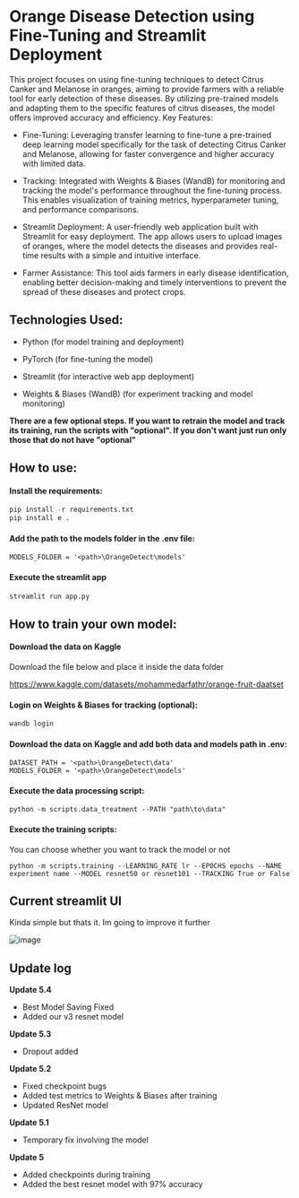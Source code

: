 # Orange Disease Detection using Fine-Tuning and Streamlit Deployment


This project focuses on using fine-tuning techniques to detect Citrus Canker and Melanose in oranges, aiming to provide farmers with a reliable tool for early detection of these diseases. By utilizing pre-trained models and adapting them to the specific features of citrus diseases, the model offers improved accuracy and efficiency.
Key Features:

- Fine-Tuning: Leveraging transfer learning to fine-tune a pre-trained deep learning model specifically for the task of detecting Citrus Canker and Melanose, allowing for faster convergence and higher accuracy with limited data.

- Tracking: Integrated with Weights & Biases (WandB) for monitoring and tracking the model's performance throughout the fine-tuning process. This enables visualization of training metrics, hyperparameter tuning, and performance comparisons.

- Streamlit Deployment: A user-friendly web application built with Streamlit for easy deployment. The app allows users to upload images of oranges, where the model detects the diseases and provides real-time results with a simple and intuitive interface.

- Farmer Assistance: This tool aids farmers in early disease identification, enabling better decision-making and timely interventions to prevent the spread of these diseases and protect crops.
  

## Technologies Used:

- Python (for model training and deployment)

- PyTorch (for fine-tuning the model)

- Streamlit (for interactive web app deployment)

- Weights & Biases (WandB) (for experiment tracking and model monitoring)

**There are a few optional steps. If you want to retrain the model and track its training, run the scripts with "optional". If you don't want just run only those that do not have "optional"**


## How to use:


#### Install the requirements:

```python
pip install -r requirements.txt
pip install e . 
```

#### Add the path to the models folder in the .env file:

```
MODELS_FOLDER = '<path>\OrangeDetect\models'
```

#### Execute the streamlit app

```python
streamlit run app.py
```

## How to train your own model:

#### Download the data on Kaggle

Download the file below and place it inside the data folder

https://www.kaggle.com/datasets/mohammedarfathr/orange-fruit-daatset

#### Login on Weights & Biases for tracking (optional):

```python
wandb login
```

#### Download the data on Kaggle and add both data and models path in .env:

```
DATASET_PATH = '<path>\OrangeDetect\data'
MODELS_FOLDER = '<path>\OrangeDetect\models'
```
#### Execute the data processing script:

```
python -m scripts.data_treatment --PATH "path\to\data"
```
#### Execute the training scripts:
You can choose whether you want to track the model or not
```
python -m scripts.training --LEARNING_RATE lr --EPOCHS epochs --NAME experiment name --MODEL resnet50 or resnet101 --TRACKING True or False
```

## Current streamlit UI

Kinda simple but thats it. Im going to improve it further

![image](https://github.com/user-attachments/assets/334d15fc-4acb-401a-bccd-47354f56d27c)

## Update log

**Update 5.4**
- Best Model Saving Fixed
- Added our v3 resnet model

**Update 5.3**
- Dropout added

**Update 5.2**
- Fixed checkpoint bugs
- Added test metrics to Weights & Biases after training
- Updated ResNet model

**Update 5.1**
- Temporary fix involving the model

**Update 5**

- Added checkpoints during training
- Added the best resnet model with 97% accuracy
